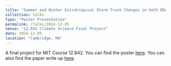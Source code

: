 ```yaml
---
title: "Summer and Winter Extratropical Storm Track Changes in both ERA5 Reanalysis (Past Changes) and CMIP6 SSP5-8.5 Experiment (Future Projection) - a Simple Eulerian Approach"
collection: talks
type: "Poster Presentation"
permalink: /talks/2024-12-05
venue: "12.842 Climate Science Final Project"
date: 2024-12-05
location: "Cambridge, MA"
---
```


A final project for MIT Course 12.842. You can find the poster [here](https://www.canva.com/design/DAGYTCHa6H8/TY_FH171v6HmeJCezo5wVA/edit?utm_content=DAGYTCHa6H8&utm_campaign=designshare&utm_medium=link2&utm_source=sharebutton).
You can also find the paper write up [here](https://www.overleaf.com/read/xpkmshfjgcnw#135bf1).
